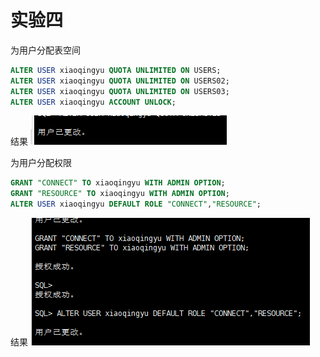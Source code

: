 # 实验四

为用户分配表空间
```sql
ALTER USER xiaoqingyu QUOTA UNLIMITED ON USERS;
ALTER USER xiaoqingyu QUOTA UNLIMITED ON USERS02;
ALTER USER xiaoqingyu QUOTA UNLIMITED ON USERS03;
ALTER USER xiaoqingyu ACCOUNT UNLOCK;
```
结果
![分配表空间结果](./用户分配表空间.png)

为用户分配权限
```sql
GRANT "CONNECT" TO xiaoqingyu WITH ADMIN OPTION;
GRANT "RESOURCE" TO xiaoqingyu WITH ADMIN OPTION;
ALTER USER xiaoqingyu DEFAULT ROLE "CONNECT","RESOURCE";
```
结果
![分配权限结果](./分配权限.png)
